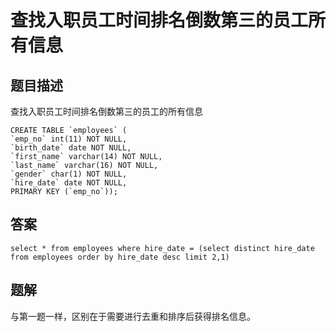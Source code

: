 # 查找入职员工时间排名倒数第三的员工所有信息

## 题目描述

查找入职员工时间排名倒数第三的员工的所有信息

```mysql
CREATE TABLE `employees` (
`emp_no` int(11) NOT NULL,
`birth_date` date NOT NULL,
`first_name` varchar(14) NOT NULL,
`last_name` varchar(16) NOT NULL,
`gender` char(1) NOT NULL,
`hire_date` date NOT NULL,
PRIMARY KEY (`emp_no`));
```

## 答案

```mysql
select * from employees where hire_date = (select distinct hire_date from employees order by hire_date desc limit 2,1)
```

## 题解

与第一题一样，区别在于需要进行去重和排序后获得排名信息。